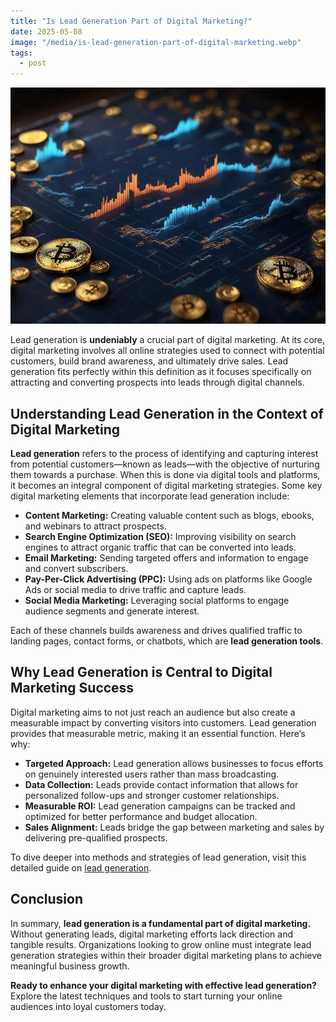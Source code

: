 ```yaml
---
title: "Is Lead Generation Part of Digital Marketing?"
date: 2025-05-08
image: "/media/is-lead-generation-part-of-digital-marketing.webp"
tags:
  - post
---
```


![Is Lead Generation Part of Digital Marketing?](/media/is-lead-generation-part-of-digital-marketing.webp)

Lead generation is **undeniably** a crucial part of digital marketing. At its core, digital marketing involves all online strategies used to connect with potential customers, build brand awareness, and ultimately drive sales. Lead generation fits perfectly within this definition as it focuses specifically on attracting and converting prospects into leads through digital channels.

## Understanding Lead Generation in the Context of Digital Marketing

**Lead generation** refers to the process of identifying and capturing interest from potential customers—known as leads—with the objective of nurturing them towards a purchase. When this is done via digital tools and platforms, it becomes an integral component of digital marketing strategies. Some key digital marketing elements that incorporate lead generation include:

- **Content Marketing:** Creating valuable content such as blogs, ebooks, and webinars to attract prospects.
- **Search Engine Optimization (SEO):** Improving visibility on search engines to attract organic traffic that can be converted into leads.
- **Email Marketing:** Sending targeted offers and information to engage and convert subscribers.
- **Pay-Per-Click Advertising (PPC):** Using ads on platforms like Google Ads or social media to drive traffic and capture leads.
- **Social Media Marketing:** Leveraging social platforms to engage audience segments and generate interest.

Each of these channels builds awareness and drives qualified traffic to landing pages, contact forms, or chatbots, which are **lead generation tools**.

## Why Lead Generation is Central to Digital Marketing Success

Digital marketing aims to not just reach an audience but also create a measurable impact by converting visitors into customers. Lead generation provides that measurable metric, making it an essential function. Here’s why:

- **Targeted Approach:** Lead generation allows businesses to focus efforts on genuinely interested users rather than mass broadcasting.
- **Data Collection:** Leads provide contact information that allows for personalized follow-ups and stronger customer relationships.
- **Measurable ROI:** Lead generation campaigns can be tracked and optimized for better performance and budget allocation.
- **Sales Alignment:** Leads bridge the gap between marketing and sales by delivering pre-qualified prospects.

To dive deeper into methods and strategies of lead generation, visit this detailed guide on [lead generation](https://leadcraftr.com/posts/lead-generation/).

## Conclusion

In summary, **lead generation is a fundamental part of digital marketing.** Without generating leads, digital marketing efforts lack direction and tangible results. Organizations looking to grow online must integrate lead generation strategies within their broader digital marketing plans to achieve meaningful business growth.

**Ready to enhance your digital marketing with effective lead generation?** Explore the latest techniques and tools to start turning your online audiences into loyal customers today.
